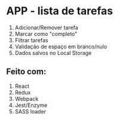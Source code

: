 # APP - lista de tarefas
1. Adicionar/Remover tarefa
2. Marcar como "completo"
3. Filtrar tarefas
4. Validação de espaço em branco/nulo
5. Dados salvos no Local Storage

## Feito com:
1. React
2. Redux
3. Webpack
4. Jest/Enzyme
5. SASS loader
